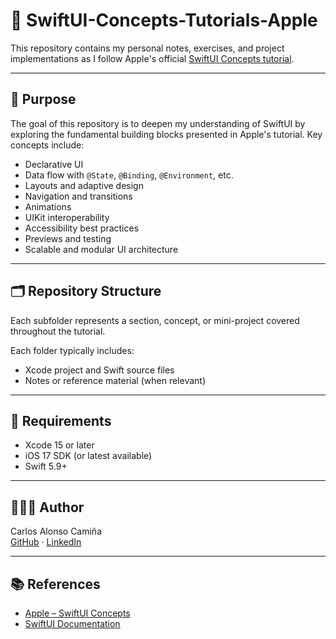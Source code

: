 # 📘 SwiftUI-Concepts-Tutorials-Apple

This repository contains my personal notes, exercises, and project implementations as I follow Apple's official [SwiftUI Concepts tutorial](https://developer.apple.com/tutorials/swiftui-concepts).

---

## 🎯 Purpose

The goal of this repository is to deepen my understanding of SwiftUI by exploring the fundamental building blocks presented in Apple's tutorial. Key concepts include: 

- Declarative UI
- Data flow with `@State`, `@Binding`, `@Environment`, etc.
- Layouts and adaptive design
- Navigation and transitions
- Animations
- UIKit interoperability
- Accessibility best practices
- Previews and testing
- Scalable and modular UI architecture

---

## 🗂 Repository Structure

Each subfolder represents a section, concept, or mini-project covered throughout the tutorial.

Each folder typically includes:

- Xcode project and Swift source files
- Notes or reference material (when relevant)

---

## 🚀 Requirements

- Xcode 15 or later
- iOS 17 SDK (or latest available)
- Swift 5.9+

---

## 👨🏻‍💻 Author

Carlos Alonso Camiña  
[GitHub](https://github.com/calonsocamina) · [LinkedIn](https://www.linkedin.com/in/carlosalonsocamina)

---

## 📚 References

- [Apple – SwiftUI Concepts](https://developer.apple.com/tutorials/swiftui-concepts)
- [SwiftUI Documentation](https://developer.apple.com/documentation/swiftui)
